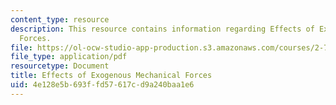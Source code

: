 ```yaml
---
content_type: resource
description: This resource contains information regarding Effects of Exogenous Mechanical
  Forces.
file: https://ol-ocw-studio-app-production.s3.amazonaws.com/courses/2-785j-cell-matrix-mechanics-fall-2014/4e128e5b693ffd57617cd9a240baa1e6_MIT2_785JF14_Chapter_6.pdf
file_type: application/pdf
resourcetype: Document
title: Effects of Exogenous Mechanical Forces
uid: 4e128e5b-693f-fd57-617c-d9a240baa1e6
---
```

